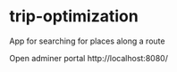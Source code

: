 # trip-optimization
App for searching for places along a route

Open adminer portal
http://localhost:8080/
